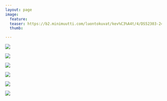 ```yaml
---
layout: page
image:
  feature:
  teaser: https://b2.minimuutti.com/luontokuvat/kev%C3%A4t/4/DS52303-245px.jpg
  thumb:

---
```


![](https://b2.minimuutti.com/luontokuvat/kev%C3%A4t/3/DS50643-800px.jpg)

![](https://b2.minimuutti.com/luontokuvat/kev%C3%A4t/3/DS50644-800px.jpg)

![](https://b2.minimuutti.com/luontokuvat/kev%C3%A4t/4/DS52305-800px.jpg)

![](https://b2.minimuutti.com/luontokuvat/kev%C3%A4t/4/DS52308-800px.jpg)

![](https://b2.minimuutti.com/luontokuvat/kev%C3%A4t/4/DS52310-800px.jpg)

![](https://b2.minimuutti.com/luontokuvat/kev%C3%A4t/4/DS52303-800px.jpg)
